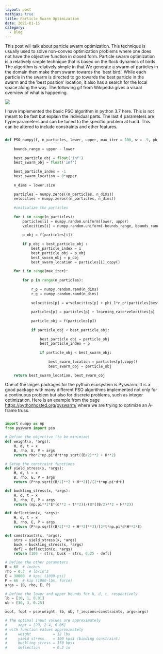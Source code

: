 ```yaml
---
layout: post
mathjax: true
title: Particle Swarm Optimization
date: 2021-01-15
category:
  - Blog
---
```


This post will talk about particle swarm optimization. This technique is usually used to solve non-convex optimization problems where one does not have the objective function in closed form. Particle swarm optimization is a relatively simple technique that is based on the flock dynamics of birds. The algorithm is relatively simple in that We generate a swarm of particles in the domain then make them swarm towards the 'best bird.' While each particle in the swarm is directed to go towards the best particle in the swarm and the 'best position' location, it also has a search for the local space along the way. The following gif from Wikipedia gives a visual overview of what is happening. 

![](https://upload.wikimedia.org/wikipedia/commons/e/ec/ParticleSwarmArrowsAnimation.gif)

I have implemented the basic PSO algorithm in python 3.7 here. This is not meant to be fast but explain the individual parts. The last 4 parameters are hyperparameters and can be tuned to the specific problem at hand. This can be altered to include constraints and other features.

```python

def PSO_numpy(f, n_particles, lower, upper, max_iter = 100, w = .9, phi_1 = .3, phi_2 = .5, learning_rate = .1):
    
    bounds_range = upper - lower
    
    best_particle_obj = float('inf')
    best_swarm_obj = float('inf') 
    
    best_particle_index = -1
    best_swarm_location = 0*upper
    
    n_dims = lower.size
    
    particles = numpy.zeros((n_particles, n_dims))
    velocities = numpy.zeros((n_particles, n_dims))
    
    #initialize the particles
    
    for i in range(n_particles):
        particles[i] = numpy.random.uniform(lower, upper)
        velocities[i] = numpy.random.uniform(-bounds_range, bounds_range)
        
        p_obj = f(particles[i])
        
        if p_obj < best_particle_obj :
            best_particle_index = i
            best_particle_obj = p_obj
            best_swarm_obj = p_obj
            best_swarm_location = particles[i].copy()
        
    for i in range(max_iter):
        
        for p in range(n_particles):
            
            r_p = numpy.random.rand(n_dims)
            r_g = numpy.random.rand(n_dims) 
            
            velocities[p] = w*velocities[p] + phi_1*r_p*(particles[best_particle_index] - particles[p]) + phi_2*r_g*(best_swarm_location - particles[p]) + ()
            
            particles[p] = particles[p] + learning_rate*velocities[p]
            
            particle_obj = f(particles[p])
            
            if particle_obj < best_particle_obj:
                
                best_particle_obj = particle_obj
                best_particle_index = p
                
                if particle_obj < best_swarm_obj:
                    
                    best_swarm_location = particles[p].copy()
                    best_swarm_obj = particle_obj
        
    return best_swarm_location, best_swarm_obj

```

One of the larges packages for the python ecosystem is Pyswarm. It is a good package with many different PSO algorithms implemented not only for a continuous problem but also for discrete problems, such as integer optimization. Here is an example from the page https://pythonhosted.org/pyswarm/ where we are trying to optimize an A-frame truss. 

```python

import numpy as np
from pyswarm import pso

# Define the objective (to be minimize)
def weight(x, *args):
    H, d, t = x
    B, rho, E, P = args
    return rho*2*np.pi*d*t*np.sqrt((B/2)**2 + H**2)

# Setup the constraint functions
def yield_stress(x, *args):
    H, d, t = x
    B, rho, E, P = args
    return (P*np.sqrt((B/2)**2 + H**2))/(2*t*np.pi*d*H)

def buckling_stress(x, *args):
    H, d, t = x
    B, rho, E, P = args
    return (np.pi**2*E*(d**2 + t**2))/(8*((B/2)**2 + H**2))

def deflection(x, *args):
    H, d, t = x
    B, rho, E, P = args
    return (P*np.sqrt((B/2)**2 + H**2)**3)/(2*t*np.pi*d*H**2*E)

def constraints(x, *args):
    strs = yield_stress(x, *args)
    buck = buckling_stress(x, *args)
    defl = deflection(x, *args)
    return [100 - strs, buck - strs, 0.25 - defl]

# Define the other parameters
B = 60  # inches
rho = 0.3  # lb/in^3
E = 30000  # kpsi (1000-psi)
P = 66  # kip (1000-lbs, force)
args = (B, rho, E, P)

# Define the lower and upper bounds for H, d, t, respectively
lb = [10, 1, 0.01]
ub = [30, 3, 0.25]

xopt, fopt = pso(weight, lb, ub, f_ieqcons=constraints, args=args)

# The optimal input values are approximately
#     xopt = [29, 2.4, 0.06]
# with function values approximately
#     weight          = 12 lbs
#     yield stress    = 100 kpsi (binding constraint)
#     buckling stress = 150 kpsi
#     deflection      = 0.2 in

```
